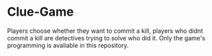 # Clue-Game

Players choose whether they want to commit a kill, players who didnt commit a kill are detectives trying to solve who did it.
Only the game's programming is avaliable in this repository.

